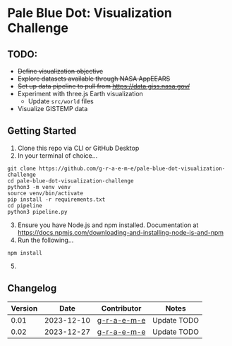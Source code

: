 # Pale Blue Dot: Visualization Challenge

## TODO:
- ~~Define visualization objective~~
- ~~Explore datasets available through NASA AppEEARS~~
- ~~Set up data pipeline to pull from https://data.giss.nasa.gov/~~
- Experiment with three.js Earth visualization
    - Update `src/world` files
- Visualize GISTEMP data

## Getting Started

1. Clone this repo via CLI or GitHub Desktop
2. In your terminal of choice...

```
git clone https://github.com/g-r-a-e-m-e/pale-blue-dot-visualization-challenge
cd pale-blue-dot-visualization-challenge
python3 -m venv venv
source venv/bin/activate
pip install -r requirements.txt
cd pipeline
python3 pipeline.py
```

3. Ensure you have Node.js and npm installed. Documentation at https://docs.npmjs.com/downloading-and-installing-node-js-and-npm
4. Run the following...

```
npm install
```

5.

## Changelog
| Version | Date | Contributor | Notes |
|---|---|---|---|
| 0.01 | 2023-12-10 | [g-r-a-e-m-e](https://github.com/g-r-a-e-m-e) | Update TODO |
| 0.02 | 2023-12-27 | [g-r-a-e-m-e](https://github.com/g-r-a-e-m-e) | Update TODO |
